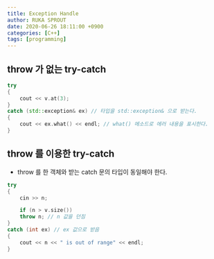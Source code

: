 ```yaml
---
title: Exception Handle
author: RUKA SPROUT
date: 2020-06-26 18:11:00 +0900
categories: [C++]
tags: [programming]
---
```


## throw 가 없는 try-catch

```cpp
try
{
    cout << v.at(3);
}
catch (std::exception& ex) // 타입을 std::exception& 으로 받는다.
{
    cout << ex.what() << endl; // what() 메소드로 에러 내용을 표시한다.
}
```

## throw 를 이용한 try-catch

- throw 를 한 객체와 받는 catch 문의 타입이 동일해야 한다.

```cpp
try
{
    cin >> n;

    if (n > v.size())
	throw n; // n 값을 던짐
}
catch (int ex) // ex 값으로 받음
{
    cout << n << " is out of range" << endl;
}
```
